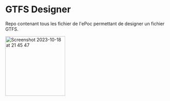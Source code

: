 # GTFS Designer

Repo contenant tous les fichier de l'ePoc permettant de designer un fichier GTFS. 

<img width="186" alt="Screenshot 2023-10-18 at 21 45 47" src="https://github.com/datactivist/gtfs_design/media/qr_code.png">
